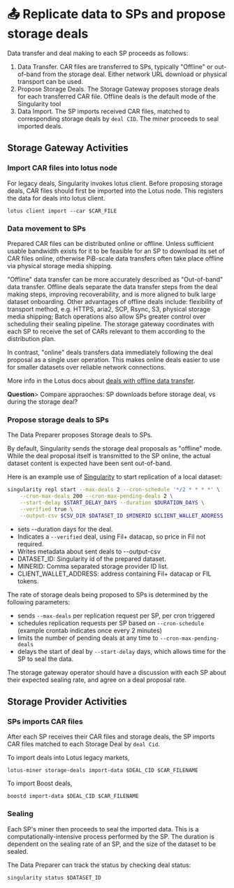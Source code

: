 # 📤 Replicate data to SPs and propose storage deals

Data transfer and deal making to each SP proceeds as follows:

1. Data Transfer. CAR files are transferred to SPs, typically "Offline" or out-of-band from the storage deal. Either network URL download or physical transport can be used.&#x20;
2. Propose Storage Deals. The Storage Gateway proposes storage deals for each transferred CAR file. Offline deals is the default mode of the Singularity tool
3. Data Import. The SP imports received CAR files, matched to corresponding storage deals by `deal CID`. The miner proceeds to seal imported deals.

## Storage Gateway Activities

### Import CAR files into lotus node&#x20;

For legacy deals, Singularity invokes lotus client. Before proposing storage deals, CAR files should first be imported into the Lotus node. This registers the data for deals into lotus client.&#x20;

```
lotus client import --car $CAR_FILE
```

### Data movement to SPs

Prepared CAR files can be distributed online or offline. Unless sufficient usable bandwidth exists for it to be feasible for an SP to download its set of CAR files online, otherwise PiB-scale data transfers often take place offline via physical storage media shipping.&#x20;

"Offline" data transfer can be more accurately described as "Out-of-band" data transfer. Offline deals separate the data transfer steps from the deal making steps, improving recoverability, and is more aligned to bulk large dataset onboarding. Other advantages of offline deals include: flexibility of transport method, e.g. HTTPS, aria2, SCP, Rsync, S3, physical storage media shipping; Batch operations also allow SPs greater control over scheduling their sealing pipeline. The storage gateway coordinates with each SP to receive the set of CARs relevant to them according to the distribution plan.

In contrast, "online" deals transfers data immediately following the deal proposal as a single user operation. This makes online deals easier to use for smaller datasets over reliable network connections.

More info in the Lotus docs about [deals with offline data transfer](https://lotus.filecoin.io/tutorials/lotus/large-files/#deals-with-offline-data-transfer).

**Question**> Compare appraoches: SP downloads before storage deal, vs during the storage deal?&#x20;

### Propose storage deals to SPs

The Data Preparer proposes Storage deals to SPs.&#x20;

By default, Singularity sends the storage deal proposals as "offline" mode. While the deal proposal itself is transmitted to the SP online, the actual dataset content is expected have been sent out-of-band.

Here is an example use of [Singularity](https://github.com/tech-greedy/singularity/blob/main/getting-started.md) to start replication of a local dataset:

```bash
singularity repl start --max-deals 2 --cron-schedule '*/2 * * * *' \
    --cron-max-deals 200 --cron-max-pending-deals 2 \
    --start-delay $START_DELAY_DAYS --duration $DURATION_DAYS \
    --verified true \
    --output-csv $CSV_DIR $DATASET_ID $MINERID $CLIENT_WALLET_ADDRESS
```

* sets --duration days for the deal.
* Indicates a `--verified` deal, using Fil+ datacap, so price in Fil not required.
* Writes metadata about sent deals to --output-csv
* DATASET\_ID: Singularity id of the prepared dataset.
* MINERID: Comma separated storage provider ID list.
* CLIENT\_WALLET\_ADDRESS: address containing Fil+ datacap or FIL tokens.

The rate of storage deals being proposed to SPs is determined by the following parameters:&#x20;

* sends `--max-deals` per replication request per SP, per cron triggered
* schedules replication requests per SP based on `--cron-schedule`  (example crontab indicates once every 2 minutes)
* limits the number of pending deals at any time to `--cron-max-pending-deals`
* delays the start of deal by `--start-delay`  days, which allows time for the SP to seal the data.

The storage gateway operator should have a discussion with each SP about their expected sealing rate, and agree on a deal proposal rate.

## Storage Provider Activities

### SPs imports CAR files&#x20;

After each SP receives their CAR files and storage deals, the SP imports CAR files matched to each Storage Deal by `deal Cid`.

To import deals into Lotus legacy markets,

```
lotus-miner storage-deals import-data $DEAL_CID $CAR_FILENAME
```

To import Boost deals,

```
boostd import-data $DEAL_CID $CAR_FILENAME
```

### **Sealing**

Each SP's miner then proceeds to seal the imported data. This is a computationally-intensive process performed by the SP. The duration is dependent on the sealing rate of an SP, and the size of the dataset to be sealed.&#x20;

The Data Preparer can track the status by checking deal status:

```
singularity status $DATASET_ID
```





